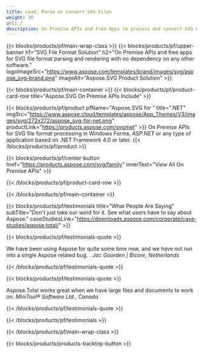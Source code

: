 ```yaml
---
title: Load, Parse or Convert SVG Files 
weight: 30
url: /
description: On Premise APIs and Free Apps to process and convert SVG documents to PDF XPS and image formats.
---
```


{{< blocks/products/pf/main-wrap-class >}}
{{< blocks/products/pf/upper-banner h1="SVG File Format Solution" h2="On Premise APIs and free apps for SVG file format parsing and rendering with no dependency on any other software." logoImageSrc="https://www.aspose.com/templates/brand/images/svg/aspose_svg-brand.png" imageAlt="Aspose.SVG Product Solution" >}}

{{< blocks/products/pf/main-container >}}
{{< blocks/products/pf/product-card-row title="Aspose.SVG On Premise APIs Include" >}}

{{< blocks/products/pf/product pfName="Aspose.SVG for " title=".NET" imgSrc="https://www.aspose.cloud/templates/aspose/App_Themes/V3/images/svg/272x272/aspose_svg-for-net.png" productLink="https://products.aspose.com/svg/net" >}}
On Premise APIs for SVG file format processing in Windows Forms, ASP.NET or any type of application based on .NET Framework 4.0 or later.
{{< /blocks/products/pf/product >}}

{{< blocks/products/pf/center-button href="https://products.aspose.com/svg/family" innerText="View All On Premise APIs" >}}

{{< /blocks/products/pf/product-card-row >}}

{{< /blocks/products/pf/main-container >}}

{{< blocks/products/pf/testimonials title="What People Are Saying" subTitle="Don't just take our word for it. See what users have to say about Aspose." caseStudiesLink="https://downloads.aspose.com/corporate/case-studies/aspose.total/" >}}

{{< blocks/products/pf/testimonials-quote >}}
<p class="first">
 We have been using Aspose for quite some time now, and we have not run into a single Aspose related bug. .
 <em>
  Jac Goorden | Bicore, Netherlands
 </em>
</p>

{{< /blocks/products/pf/testimonials-quote >}}

{{< blocks/products/pf/testimonials-quote >}}
<p class="second">
 Aspose.Total works great when we have large files and documents to work on.
 <em>
  MiniTool® Software Ltd., Canada
 </em>
</p>

{{< /blocks/products/pf/testimonials-quote >}}

{{< /blocks/products/pf/testimonials >}}

{{< /blocks/products/pf/main-wrap-class >}}

{{< blocks/products/products-backtop-button >}}